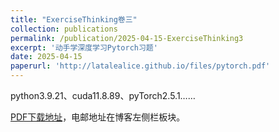 ```yaml
---
title: "ExerciseThinking卷三"
collection: publications
permalink: /publication/2025-04-15-ExerciseThinking3
excerpt: '动手学深度学习Pytorch习题'
date: 2025-04-15
paperurl: 'http://latalealice.github.io/files/pytorch.pdf'
---
```


python3.9.21、cuda11.8.89、pyTorch2.5.1……
  
[PDF下载地址](http://latalealice.github.io/files/pytorch.pdf)，电邮地址在博客左侧栏板块。
